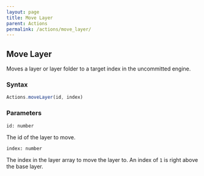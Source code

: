 ```yaml
---
layout: page
title: Move Layer
parent: Actions
permalink: /actions/move_layer/
---
```


## Move Layer

Moves a layer or layer folder to a target index in the uncommitted engine.

### Syntax

```js
Actions.moveLayer(id, index)
```

### Parameters

`id: number`

The id of the layer to move.

`index: number`

The index in the layer array to move the layer to. An index of `1` is right above the base layer.
